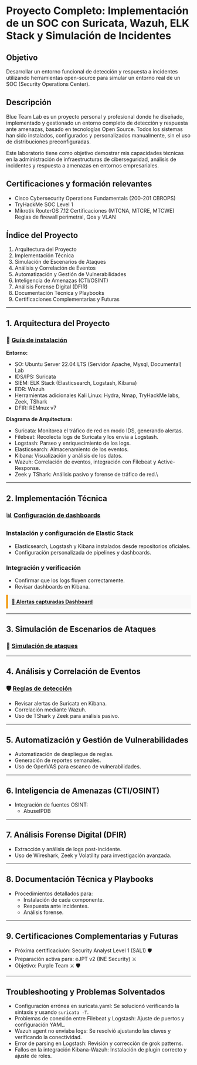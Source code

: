 # Proyecto Completo: Implementación de un SOC con Suricata, Wazuh, ELK Stack y Simulación de Incidentes

## Objetivo

Desarrollar un entorno funcional de detección y respuesta a incidentes utilizando herramientas open-source para simular un entorno real de un SOC (Security Operations Center).

## Descripción

Blue Team Lab es un proyecto personal y profesional donde he diseñado, implementado y gestionado un entorno completo de detección y respuesta ante amenazas, basado en tecnologías Open Source. Todos los sistemas han sido instalados, configurados y personalizados manualmente, sin el uso de distribuciones preconfiguradas.

Este laboratorio tiene como objetivo demostrar mis capacidades técnicas en la administración de infraestructuras de ciberseguridad, análisis de incidentes y respuesta a amenazas en entornos empresariales.

## Certificaciones y formación relevantes

- Cisco Cybersecurity Operations Fundamentals  (200-201 CBROPS)
- TryHackMe SOC Level 1
- Mikrotik RouterOS 7.12 Certificaciones  (MTCNA, MTCRE, MTCWE) Reglas de firewall perimetral, Qos y VLAN

## Índice del Proyecto

1. Arquitectura del Proyecto
2. Implementación Técnica
3. Simulación de Escenarios de Ataques
4. Análisis y Correlación de Eventos
5. Automatización y Gestión de Vulnerabilidades
6. Inteligencia de Amenazas (CTI/OSINT)
7. Análisis Forense Digital (DFIR)
8. Documentación Técnica y Playbooks
9. Certificaciones Complementarias y Futuras

---

## 1. Arquitectura del Proyecto

### 📄 [Guía de instalación](guia-instalacion.md)

**Entorno:**

- SO: Ubuntu Server 22.04 LTS (Servidor Apache, Mysql, Documental) Lab
- IDS/IPS: Suricata
- SIEM: ELK Stack (Elasticsearch, Logstash, Kibana)
- EDR: Wazuh
- Herramientas adicionales Kali Linux: Hydra, Nmap, TryHackMe labs, Zeek, TShark
- DFIR: REMnux v7

**Diagrama de Arquitectura:**

- Suricata: Monitorea el tráfico de red en modo IDS, generando alertas.
- Filebeat: Recolecta logs de Suricata y los envía a Logstash.
- Logstash: Parseo y enriquecimiento de los logs.
- Elasticsearch: Almacenamiento de los eventos.
- Kibana: Visualización y análisis de los datos.
- Wazuh: Correlación de eventos, integración con Filebeat y Active-Response.
- Zeek y TShark: Análisis pasivo y forense de tráfico de red.\

---

## 2. Implementación Técnica

### 📊 [Configuración de dashboards](configuracion-dashboard.md)

### Instalación y configuración de Elastic Stack

- Elasticsearch, Logstash y Kibana instalados desde repositorios oficiales.
- Configuración personalizada de pipelines y dashboards.

### Integración y verificación

- Confirmar que los logs fluyen correctamente.
- Revisar dashboards en Kibana.

<div style="background: #f9f9f9; padding: 10px; border-left: 5px solid #f39c12;">
  <a href="alertas-deteccion-suricata.md"><strong>🚨 Alertas capturadas Dashboard</strong></a>
</div>

---
## 3. Simulación de Escenarios de Ataques

### 🎯 [Simulación de ataques](simulacion-ataque.md)
---

## 4. Análisis y Correlación de Eventos

### 🛡️ [Reglas de detección](reglas-deteccion.md)

- Revisar alertas de Suricata en Kibana.
- Correlación mediante Wazuh.
- Uso de TShark y Zeek para análisis pasivo.

---

## 5. Automatización y Gestión de Vulnerabilidades

- Automatización de despliegue de reglas.
- Generación de reportes semanales.
- Uso de OpenVAS para escaneo de vulnerabilidades.

---

## 6. Inteligencia de Amenazas (CTI/OSINT)

- Integración de fuentes OSINT:
  - AbuseIPDB

---

## 7. Análisis Forense Digital (DFIR)

- Extracción y análisis de logs post-incidente.
- Uso de Wireshark, Zeek y Volatility para investigación avanzada.

---

## 8. Documentación Técnica y Playbooks

- Procedimientos detallados para:
  - Instalación de cada componente.
  - Respuesta ante incidentes.
  - Análisis forense.

---

## 9. Certificaciones Complementarias y Futuras

- Próxima certificaciuón: Security Analyst Level 1 (SAL1) :shield:
- Preparación activa para: eJPT v2 (INE Security) :crossed_swords:
- Objetivo: Purple Team :crossed_swords: :shield:

---


##  Troubleshooting y Problemas Solventados

- Configuración errónea en suricata.yaml: Se solucionó verificando la sintaxis y usando `suricata -T`.
- Problemas de conexión entre Filebeat y Logstash: Ajuste de puertos y configuración YAML.
- Wazuh agent no enviaba logs: Se resolvió ajustando las claves y verificando la conectividad.
- Error de parsing en Logstash: Revisión y corrección de grok patterns.
- Fallos en la integración Kibana-Wazuh: Instalación de plugin correcto y ajuste de roles.
